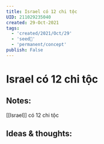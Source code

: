 ```yaml
---
title: Israel có 12 chi tộc
UID: 211029235040
created: 29-Oct-2021
tags:
  - 'created/2021/Oct/29'
  - 'seed🥜'
  - 'permanent/concept'
publish: False
---
```

# Israel có 12 chi tộc

## Notes:
[[Israel]] có 12 chi tộc

## Ideas & thoughts:


